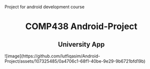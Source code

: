 # 
Project for android development course
 <H1 align="center" > <strong> COMP438 Android-Project </strong> </H1>

 <H2 align="center" > <strong>University App</strong> </H2>
 ![image](https://github.com/lutfiqasim/Android-Project/assets/107325485/0a4706c1-68f1-40be-9e29-9b6721bfd19b)


